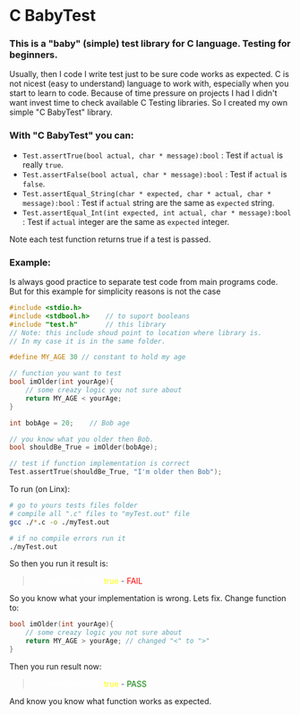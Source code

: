 # C BabyTest
### This is a "baby" (simple) test library for C language. Testing for beginners.


Usually, then I code I write test just to be sure code works as expected. C is not nicest (easy to understand) language to work with, especially when you start to learn to code. Because of time pressure on projects I had I didn't want invest time to check available C Testing libraries. So I created my own simple "C BabyTest" library.
### With "C BabyTest" you can:
- `Test.assertTrue(bool actual, char * message):bool` : Test if `actual` is really `true`.
- `Test.assertFalse(bool actual, char * message):bool` : Test if `actual` is `false`.
- `Test.assertEqual_String(char * expected, char * actual, char * message):bool` : Test if `actual` string are the same as `expected` string.
- `Test.assertEqual_Int(int expected, int actual, char * message):bool` : Test if `actual` integer are the same as `expected` integer.

Note each test function returns true if a test is passed.

### Example:
Is always good practice to separate test code from main programs code. But for this example for simplicity reasons is not the case

```C
#include <stdio.h>
#include <stdbool.h>    // to suport booleans
#include "test.h"       // this library
// Note: this include shoud point to location where library is.
// In my case it is in the same folder.

#define MY_AGE 30 // constant to hold my age

// function you want to test
bool imOlder(int yourAge){
    // some creazy logic you not sure about
    return MY_AGE < yourAge;
}

int bobAge = 20;    // Bob age

// you know what you older then Bob.
bool shouldBe_True = imOlder(bobAge);

// test if function implementation is correct
Test.assertTrue(shouldBe_True, "I'm older then Bob");

```
To run (on Linx):
```bash
# go to yours tests files folder
# compile all ".c" files to "myTest.out" file
gcc ./*.c -o ./myTest.out

# if no compile errors run it
./myTest.out
```
So then you run it result is:

> <p><span style="color:white">I'm older then Bob: </span> <span style="color:yellow"> true </span> - <span style="color:red"> FAIL </span><p>
So you know what your implementation is wrong. Lets fix. Change function to:
```C
bool imOlder(int yourAge){
    // some creazy logic you not sure about
    return MY_AGE > yourAge; // changed "<" to ">"
}
```
Then you run result now:
> <p><span style="color:white">I'm older then Bob: </span> <span style="color:yellow"> true </span> - <span style="color:green"> PASS </span><p>

And know you know what function works as expected.


<!-- - ![#f03c15](https://placehold.it/15/f03c15/000000?text=+) `#f03c15`
- ![#c5f015](https://placehold.it/15/c5f015/000000?text=+) `#c5f015`
- ![#14f02a](https://placehold.it/150x15/14f02a/000000?text=+) `#14f02a` -->
